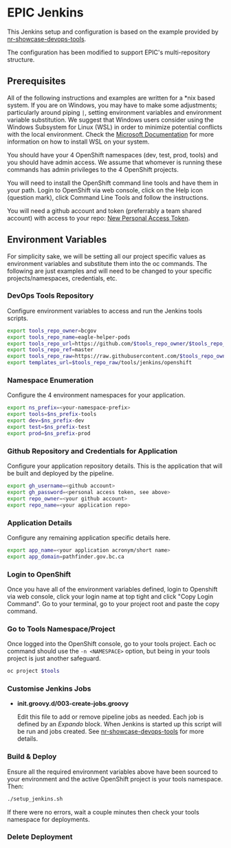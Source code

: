 # EPIC Jenkins
This Jenkins setup and configuration is based on the example provided by [nr-showcase-devops-tools](https://github.com/bcgov/nr-showcase-devops-tools/tree/master/tools).

The configuration has been modified to support EPIC's multi-repository structure.

## Prerequisites

All of the following instructions and examples are written for a *nix based system.  If you are on Windows, you may have to make some adjustments; particularly around piping `|`, setting environment variables and environment variable substitution. We suggest that Windows users consider using the Windows Subsystem for Linux (WSL) in order to minimize potential conflicts with the local environment. Check the [Microsoft Documentation](https://docs.microsoft.com/en-us/windows/wsl/install-win10) for more information on how to install WSL on your system.

You should have your 4 OpenShift namespaces (dev, test, prod, tools) and you should have admin access. We assume that whomever is running these commands has admin privileges to the 4 OpenShift projects.

You will need to install the OpenShift command line tools and have them in your path.  Login to OpenShift via web console, click on the Help icon (question mark), click Command Line Tools and follow the instructions.

You will need a github account and token (preferrably a team shared account) with access to your repo: [New Personal Access Token](https://github.com/settings/tokens/new?scopes=repo,read:user,user:email,admin:repo_hook).

## Environment Variables

For simplicity sake, we will be setting all our project specific values as environment variables and substitute them into the oc commands.  The following are just examples and will need to be changed to your specific projects/namespaces, credentials, etc.

### DevOps Tools Repository

Configure environment variables to access and run the Jenkins tools scripts.

```sh
export tools_repo_owner=bcgov
export tools_repo_name=eagle-helper-pods
export tools_repo_url=https://github.com/$tools_repo_owner/$tools_repo_name.git
export tools_repo_ref=master
export tools_repo_raw=https://raw.githubusercontent.com/$tools_repo_owner/$tools_repo_name/$tools_repo_ref
export templates_url=$tools_repo_raw/tools/jenkins/openshift
```

### Namespace Enumeration

Configure the 4 environment namespaces for your application.

```sh
export ns_prefix=<your-namespace-prefix>
export tools=$ns_prefix-tools
export dev=$ns_prefix-dev
export test=$ns_prefix-test
export prod=$ns_prefix-prod
```

### Github Repository and Credentials for Application

Configure your application repository details.  This is the application that will be built and deployed by the pipeline.

```sh
export gh_username=<github account>
export gh_password=<personal access token, see above>
export repo_owner=<your github account>
export repo_name=<your application repo>
```

### Application Details

Configure any remaining application specific details here.

```sh
export app_name=<your application acronym/short name>
export app_domain=pathfinder.gov.bc.ca
```

### Login to OpenShift

Once you have all of the environment variables defined, login to Openshift via web console, click your login name at top tight and click "Copy Login Command".  Go to your terminal, go to your project root and paste the copy command.

### Go to Tools Namespace/Project

Once logged into the OpenShift console, go to your tools project.  Each oc command should use the `-n <NAMESPACE>` option, but being in your tools project is just another safeguard.

```sh
oc project $tools
```

### Customise Jenkins Jobs

* **init.groovy.d/003-create-jobs.groovy**

    Edit this file to add or remove pipeline jobs as needed. Each job is defined by an *Expando* block. When Jenkins is started up this script will be run and jobs created. See [nr-showcase-devops-tools](https://github.com/bcgov/nr-showcase-devops-tools/tree/master/tools) for more details.

### Build & Deploy

Ensure all the required environment variables above have been sourced to your environment and the active OpenShift project is your tools namespace. Then:

```sh
./setup_jenkins.sh
```

If there were no errors, wait a couple minutes then check your tools namespace for deployments.

### Delete Deployment


